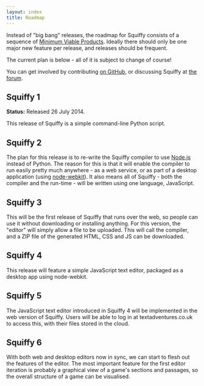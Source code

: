 ```yaml
---
layout: index
title: Roadmap
---
```


Instead of "big bang" releases, the roadmap for Squiffy consists of a sequence of [Minimum Viable Products](http://en.wikipedia.org/wiki/Minimum_viable_product). Ideally there should only be one major new feature per release, and releases should be frequent.

The current plan is below - all of it is subject to change of course!

You can get involved by contributing [on GitHub](https://github.com/textadventures/squiffy), or discussing Squiffy at [the forum](http://forum.textadventures.co.uk/viewforum.php?f=24).

## Squiffy 1

**Status:** Released 26 July 2014.

This release of Squiffy is a simple command-line Python script.

## Squiffy 2

The plan for this release is to re-write the Squiffy compiler to use [Node.js](http://nodejs.org/) instead of Python. The reason for this is that it will enable the compiler to run easily pretty much anywhere - as a web service, or as part of a desktop application (using [node-webkit](https://github.com/rogerwang/node-webkit)). It also means all of Squiffy - both the compiler and the run-time - will be written using one language, JavaScript.

## Squiffy 3

This will be the first release of Squiffy that runs over the web, so people can use it without downloading or installing anything. For this version, the "editor" will simply allow a file to be uploaded. This will call the compiler, and a ZIP file of the generated HTML, CSS and JS can be downloaded.

## Squiffy 4

This release will feature a simple JavaScript text editor, packaged as a desktop app using node-webkit.

## Squiffy 5

The JavaScript text editor introduced in Squiffy 4 will be implemented in the web version of Squiffy. Users will be able to log in at textadventures.co.uk to access this, with their files stored in the cloud.

## Squiffy 6

With both web and desktop editors now in sync, we can start to flesh out the features of the editor. The most important feature for the first editor iteration is probably a graphical view of a game's sections and passages, so the overall structure of a game can be visualised.